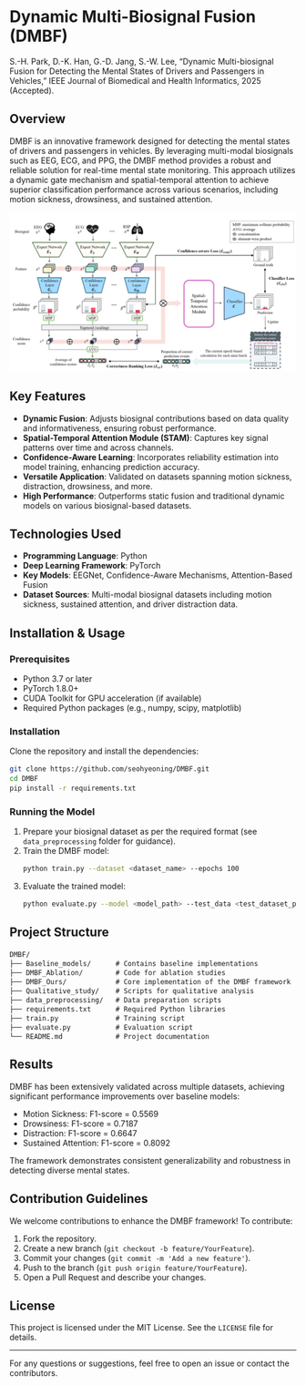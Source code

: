 # Dynamic Multi-Biosignal Fusion (DMBF)
S.-H. Park, D.-K. Han, G.-D. Jang, S.-W. Lee, “Dynamic Multi-biosignal Fusion for Detecting the Mental States of Drivers and Passengers in Vehicles,” IEEE Journal of Biomedical and Health Informatics, 2025 (Accepted).
## Overview
DMBF is an innovative framework designed for detecting the mental states of drivers and passengers in vehicles. By leveraging multi-modal biosignals such as EEG, ECG, and PPG, the DMBF method provides a robust and reliable solution for real-time mental state monitoring. This approach utilizes a dynamic gate mechanism and spatial-temporal attention to achieve superior classification performance across various scenarios, including motion sickness, drowsiness, and sustained attention.

![DMBF Architecture](DMBF.png)

## Key Features
- **Dynamic Fusion**: Adjusts biosignal contributions based on data quality and informativeness, ensuring robust performance.
- **Spatial-Temporal Attention Module (STAM)**: Captures key signal patterns over time and across channels.
- **Confidence-Aware Learning**: Incorporates reliability estimation into model training, enhancing prediction accuracy.
- **Versatile Application**: Validated on datasets spanning motion sickness, distraction, drowsiness, and more.
- **High Performance**: Outperforms static fusion and traditional dynamic models on various biosignal-based datasets.

## Technologies Used
- **Programming Language**: Python
- **Deep Learning Framework**: PyTorch
- **Key Models**: EEGNet, Confidence-Aware Mechanisms, Attention-Based Fusion
- **Dataset Sources**: Multi-modal biosignal datasets including motion sickness, sustained attention, and driver distraction data.

## Installation & Usage
### Prerequisites
- Python 3.7 or later
- PyTorch 1.8.0+
- CUDA Toolkit for GPU acceleration (if available)
- Required Python packages (e.g., numpy, scipy, matplotlib)

### Installation
Clone the repository and install the dependencies:
```bash
git clone https://github.com/seohyeoning/DMBF.git
cd DMBF
pip install -r requirements.txt
```

### Running the Model
1. Prepare your biosignal dataset as per the required format (see `data_preprocessing` folder for guidance).
2. Train the DMBF model:
   ```bash
   python train.py --dataset <dataset_name> --epochs 100
   ```
3. Evaluate the trained model:
   ```bash
   python evaluate.py --model <model_path> --test_data <test_dataset_path>
   ```

## Project Structure
```
DMBF/
├── Baseline_models/      # Contains baseline implementations
├── DMBF_Ablation/        # Code for ablation studies
├── DMBF_Ours/            # Core implementation of the DMBF framework
├── Qualitative_study/    # Scripts for qualitative analysis
├── data_preprocessing/   # Data preparation scripts
├── requirements.txt      # Required Python libraries
├── train.py              # Training script
├── evaluate.py           # Evaluation script
└── README.md             # Project documentation
```

## Results
DMBF has been extensively validated across multiple datasets, achieving significant performance improvements over baseline models:
- Motion Sickness: F1-score = 0.5569
- Drowsiness: F1-score = 0.7187
- Distraction: F1-score = 0.6647
- Sustained Attention: F1-score = 0.8092

The framework demonstrates consistent generalizability and robustness in detecting diverse mental states.

## Contribution Guidelines
We welcome contributions to enhance the DMBF framework! To contribute:
1. Fork the repository.
2. Create a new branch (`git checkout -b feature/YourFeature`).
3. Commit your changes (`git commit -m 'Add a new feature'`).
4. Push to the branch (`git push origin feature/YourFeature`).
5. Open a Pull Request and describe your changes.

## License
This project is licensed under the MIT License. See the `LICENSE` file for details.

---

For any questions or suggestions, feel free to open an issue or contact the contributors.
